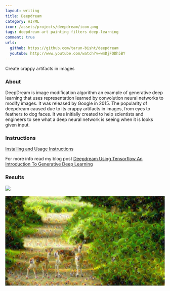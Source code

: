 ```yaml
---
layout: writing
title: Deepdream
category: AI/ML
icon: /assets/projects/deepdream/icon.png
tags: deepdream art painting filters deep-learning
comment: true
urls:
  github: https://github.com/tarun-bisht/deepdream
  youtube: http://www.youtube.com/watch?v=wmDjFQDh5BY
---
```


Create crappy artifacts in images

### About

DeepDream is image modification algorithm an example of generative deep learning that uses representation learned by convolution neural networks to modify images. It was released by Google in 2015. The popularity of deepdream caused due to its crappy artifacts in images, from eyes to feathers to dog faces. It was initially created to help scientists and engineers to see what a deep neural network is seeing when it is looks given input.

### Instructions

[Installing and Usage Instructions](https://github.com/tarun-bisht/deepdream/blob/master/README.md)

For more info read my blog post [Deepdream Using Tensorflow An Introduction To Generative Deep Learning](https://www.tarunbisht.com/deep%20learning/2020/05/05/deepdream-using-tensorflow-an-introduction-to-generative-deep-learning/)

### Results

![](https://camo.githubusercontent.com/c58d33dad902c918cb2447fee37d8eb92a1f85191cd16e02bae220398308d8ac/68747470733a2f2f73746f726167652e676f6f676c65617069732e636f6d2f746172756e2d62697368742e61707073706f742e636f6d2f626c6f67732f646565705f647265616d5f3666326530633863663131326361656532)

![](https://github.com/tarun-bisht/deepdream/raw/master/deepdream/dreams/scene/img_7.jpg)
